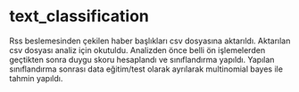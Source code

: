 # text_classification

Rss beslemesinden çekilen haber başlıkları csv dosyasına aktarıldı. 
Aktarılan csv dosyası analiz için okutuldu. Analizden önce belli ön işlemelerden geçtikten sonra duygu skoru hesaplandı ve sınıflandırma yapıldı.
Yapılan sınıflandırma sonrası data eğitim/test olarak ayrılarak multinomial bayes ile tahmin yapıldı.
